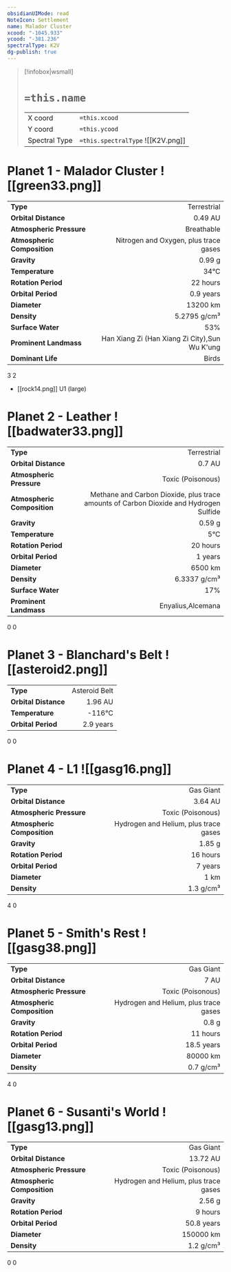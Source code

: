 ```yaml
---
obsidianUIMode: read
NoteIcon: Settlement
name: Malador Cluster
xcood: "-1045.933"
ycood: "-381.236"
spectralType: K2V
dg-publish: true
---
```

> [!infobox|wsmall]
> # `=this.name`
> | | |
> | - | - |
> | X coord | `=this.xcood` |
> | Y coord| `=this.ycood` |
> | Spectral Type | `=this.spectralType` ![[K2V.png]] |

# Planet 1 - Malador Cluster ![[green33.png]]
|                             |                           |
| --------------------------- | -------------------------:|
| **Type**                    |             Terrestrial |
| **Orbital Distance**        |   0.49 AU |
| **Atmospheric Pressure**    |       Breathable |
| **Atmospheric Composition** |      Nitrogen and Oxygen, plus trace gases |
| **Gravity**                 |        0.99 g |
| **Temperature**             |    34°C |
| **Rotation Period**         |  22 hours |
| **Orbital Period** | 0.9 years |
| **Diameter**                |      13200 km | 
| **Density**                 |    5.2795 g/cm³ |
| **Surface Water**           |           53% | 
| **Prominent Landmass**      |         Han Xiang Zi (Han Xiang Zi City),Sun Wu K'ung | 
| **Dominant Life**           |         Birds |



3
2

- [[rock14.png]] U1 (large)

# Planet 2 - Leather ![[badwater33.png]]
|                             |                           |
| --------------------------- | -------------------------:|
| **Type**                    |             Terrestrial |
| **Orbital Distance**        |   0.7 AU |
| **Atmospheric Pressure**    |       Toxic (Poisonous) |
| **Atmospheric Composition** |      Methane and Carbon Dioxide, plus trace amounts of Carbon Dioxide and Hydrogen Sulfide |
| **Gravity**                 |        0.59 g |
| **Temperature**             |    5°C |
| **Rotation Period**         |  20 hours |
| **Orbital Period** | 1 years |
| **Diameter**                |      6500 km | 
| **Density**                 |    6.3337 g/cm³ |
| **Surface Water**           |           17% | 
| **Prominent Landmass**      |         Enyalius,Alcemana | 



0
0



# Planet 3 - Blanchard's Belt ![[asteroid2.png]]
|                             |                           |
| --------------------------- | -------------------------:|
| **Type**                    |             Asteroid Belt |
| **Orbital Distance**        |   1.96 AU |
| **Temperature**             |    -116°C |
| **Orbital Period** | 2.9 years |



0
0



# Planet 4 - L1 ![[gasg16.png]]
|                             |                           |
| --------------------------- | -------------------------:|
| **Type**                    |             Gas Giant |
| **Orbital Distance**        |   3.64 AU |
| **Atmospheric Pressure**    |       Toxic (Poisonous) |
| **Atmospheric Composition** |      Hydrogen and Helium, plus trace gases |
| **Gravity**                 |        1.85 g |
| **Rotation Period**         |  16 hours |
| **Orbital Period** | 7 years |
| **Diameter**                |      1 km | 
| **Density**                 |    1.3 g/cm³ |



4
0



# Planet 5 - Smith's Rest ![[gasg38.png]]
|                             |                           |
| --------------------------- | -------------------------:|
| **Type**                    |             Gas Giant |
| **Orbital Distance**        |   7 AU |
| **Atmospheric Pressure**    |       Toxic (Poisonous) |
| **Atmospheric Composition** |      Hydrogen and Helium, plus trace gases |
| **Gravity**                 |        0.8 g |
| **Rotation Period**         |  11 hours |
| **Orbital Period** | 18.5 years |
| **Diameter**                |      80000 km | 
| **Density**                 |    0.7 g/cm³ |



4
0



# Planet 6 - Susanti's World ![[gasg13.png]]
|                             |                           |
| --------------------------- | -------------------------:|
| **Type**                    |             Gas Giant |
| **Orbital Distance**        |   13.72 AU |
| **Atmospheric Pressure**    |       Toxic (Poisonous) |
| **Atmospheric Composition** |      Hydrogen and Helium, plus trace gases |
| **Gravity**                 |        2.56 g |
| **Rotation Period**         |  9 hours |
| **Orbital Period** | 50.8 years |
| **Diameter**                |      150000 km | 
| **Density**                 |    1.2 g/cm³ |



0
0



